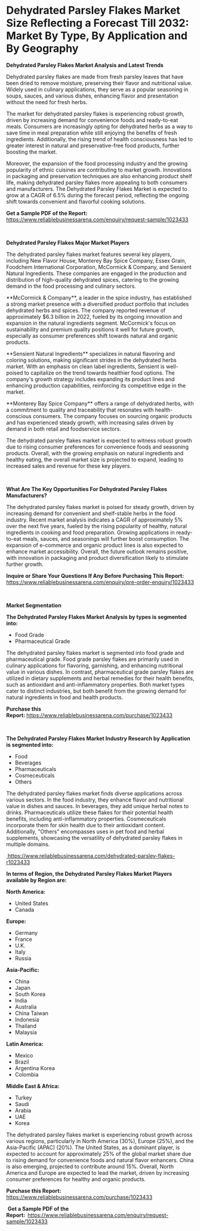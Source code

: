 <p><h1>Dehydrated Parsley Flakes Market Size Reflecting a Forecast Till 2032: Market By Type, By Application and By Geography</h1></p><p><strong>Dehydrated Parsley Flakes Market Analysis and Latest Trends</strong></p>
<p><p>Dehydrated parsley flakes are made from fresh parsley leaves that have been dried to remove moisture, preserving their flavor and nutritional value. Widely used in culinary applications, they serve as a popular seasoning in soups, sauces, and various dishes, enhancing flavor and presentation without the need for fresh herbs.</p><p>The market for dehydrated parsley flakes is experiencing robust growth, driven by increasing demand for convenience foods and ready-to-eat meals. Consumers are increasingly opting for dehydrated herbs as a way to save time in meal preparation while still enjoying the benefits of fresh ingredients. Additionally, the rising trend of health consciousness has led to greater interest in natural and preservative-free food products, further boosting the market.</p><p>Moreover, the expansion of the food processing industry and the growing popularity of ethnic cuisines are contributing to market growth. Innovations in packaging and preservation techniques are also enhancing product shelf life, making dehydrated parsley flakes more appealing to both consumers and manufacturers. The Dehydrated Parsley Flakes Market is expected to grow at a CAGR of 6.5% during the forecast period, reflecting the ongoing shift towards convenient and flavorful cooking solutions.</p></p>
<p><strong>Get a Sample PDF of the Report:&nbsp;</strong> <a href="https://www.reliablebusinessarena.com/enquiry/request-sample/1023433?utm_campaign=3313&utm_medium=2&utm_source=Github&utm_content=ia&utm_term=17042025&utm_id=dehydrated-parsley-flakes">https://www.reliablebusinessarena.com/enquiry/request-sample/1023433</a></p>
<p>&nbsp;</p>
<p><strong>Dehydrated Parsley Flakes Major Market Players</strong></p>
<p><p>The dehydrated parsley flakes market features several key players, including New Flavor House, Monterey Bay Spice Company, Essex Grain, Foodchem International Corporation, McCormick & Company, and Sensient Natural Ingredients. These companies are engaged in the production and distribution of high-quality dehydrated spices, catering to the growing demand in the food processing and culinary sectors.</p><p>**McCormick & Company**, a leader in the spice industry, has established a strong market presence with a diversified product portfolio that includes dehydrated herbs and spices. The company reported revenue of approximately $6.3 billion in 2022, fueled by its ongoing innovation and expansion in the natural ingredients segment. McCormick's focus on sustainability and premium quality positions it well for future growth, especially as consumer preferences shift towards natural and organic products.</p><p>**Sensient Natural Ingredients** specializes in natural flavoring and coloring solutions, making significant strides in the dehydrated herbs market. With an emphasis on clean label ingredients, Sensient is well-poised to capitalize on the trend towards healthier food options. The company's growth strategy includes expanding its product lines and enhancing production capabilities, reinforcing its competitive edge in the market.</p><p>**Monterey Bay Spice Company** offers a range of dehydrated herbs, with a commitment to quality and traceability that resonates with health-conscious consumers. The company focuses on sourcing organic products and has experienced steady growth, with increasing sales driven by demand in both retail and foodservice sectors.</p><p>The dehydrated parsley flakes market is expected to witness robust growth due to rising consumer preferences for convenience foods and seasoning products. Overall, with the growing emphasis on natural ingredients and healthy eating, the overall market size is projected to expand, leading to increased sales and revenue for these key players.</p></p>
<p>&nbsp;</p>
<p><strong>What Are The Key Opportunities For Dehydrated Parsley Flakes Manufacturers?</strong></p>
<p><p>The dehydrated parsley flakes market is poised for steady growth, driven by increasing demand for convenient and shelf-stable herbs in the food industry. Recent market analysis indicates a CAGR of approximately 5% over the next five years, fueled by the rising popularity of healthy, natural ingredients in cooking and food preparation. Growing applications in ready-to-eat meals, sauces, and seasonings will further boost consumption. The expansion of e-commerce and organic product lines is also expected to enhance market accessibility. Overall, the future outlook remains positive, with innovation in packaging and product diversification likely to stimulate further growth.</p></p>
<p><strong>Inquire or Share Your Questions If Any Before Purchasing This Report:</strong> <a href="https://www.reliablebusinessarena.com/enquiry/pre-order-enquiry/1023433?utm_campaign=3313&utm_medium=2&utm_source=Github&utm_content=ia&utm_term=17042025&utm_id=dehydrated-parsley-flakes">https://www.reliablebusinessarena.com/enquiry/pre-order-enquiry/1023433</a></p>
<p>&nbsp;</p>
<p><strong>Market Segmentation</strong></p>
<p><strong>The Dehydrated Parsley Flakes Market Analysis by types is segmented into:</strong></p>
<p><ul><li>Food Grade</li><li>Pharmaceutical Grade</li></ul></p>
<p><p>The dehydrated parsley flakes market is segmented into food grade and pharmaceutical grade. Food grade parsley flakes are primarily used in culinary applications for flavoring, garnishing, and enhancing nutritional value in various dishes. In contrast, pharmaceutical grade parsley flakes are utilized in dietary supplements and herbal remedies for their health benefits, such as antioxidant and anti-inflammatory properties. Both market types cater to distinct industries, but both benefit from the growing demand for natural ingredients in food and health products.</p></p>
<p><strong>Purchase this Report:&nbsp;</strong><a href="https://www.reliablebusinessarena.com/purchase/1023433?utm_campaign=3313&utm_medium=2&utm_source=Github&utm_content=ia&utm_term=17042025&utm_id=dehydrated-parsley-flakes">https://www.reliablebusinessarena.com/purchase/1023433</a></p>
<p>&nbsp;</p>
<p><strong>The Dehydrated Parsley Flakes Market Industry Research by Application is segmented into:</strong></p>
<p><ul><li>Food</li><li>Beverages</li><li>Pharmaceuticals</li><li>Cosmeceuticals</li><li>Others</li></ul></p>
<p><p>The dehydrated parsley flakes market finds diverse applications across various sectors. In the food industry, they enhance flavor and nutritional value in dishes and sauces. In beverages, they add unique herbal notes to drinks. Pharmaceuticals utilize these flakes for their potential health benefits, including anti-inflammatory properties. Cosmeceuticals incorporate them for skin health due to their antioxidant content. Additionally, "Others" encompasses uses in pet food and herbal supplements, showcasing the versatility of dehydrated parsley flakes in multiple domains.</p></p>
<p><a href="https://www.reliablebusinessarena.com/dehydrated-parsley-flakes-r1023433?utm_campaign=3313&utm_medium=2&utm_source=Github&utm_content=ia&utm_term=17042025&utm_id=dehydrated-parsley-flakes">&nbsp;https://www.reliablebusinessarena.com/dehydrated-parsley-flakes-r1023433</a></p>
<p><strong>In terms of Region, the Dehydrated Parsley Flakes Market Players available by Region are:</strong></p>
<p>
    <p> <strong> North America: </strong>
        <ul>
            <li>United States</li>
            <li>Canada</li>
        </ul>
        </p> 
    <p> <strong> Europe: </strong>
        <ul>
            <li>Germany</li>
            <li>France</li>
            <li>U.K.</li>
            <li>Italy</li>
            <li>Russia</li>
        </ul>
        </p> 
    <p> <strong> Asia-Pacific: </strong>
        <ul>
            <li>China</li>
            <li>Japan</li>
            <li>South Korea</li>
            <li>India</li>
            <li>Australia</li>
            <li>China Taiwan</li>
            <li>Indonesia</li>
            <li>Thailand</li>
            <li>Malaysia</li>
        </ul>
        </p> 
    <p> <strong> Latin America: </strong>
        <ul>
            <li>Mexico</li>
            <li>Brazil</li>
            <li>Argentina Korea</li>
            <li>Colombia</li>
        </ul>
        </p> 
    <p> <strong> Middle East & Africa: </strong>
        <ul>
            <li>Turkey</li>
            <li>Saudi</li>
            <li>Arabia</li>
            <li>UAE</li>
            <li>Korea</li>
        </ul>
    </p>
    </p>
<p><p>The dehydrated parsley flakes market is experiencing robust growth across various regions, particularly in North America (30%), Europe (25%), and the Asia-Pacific (APAC) (20%). The United States, as a dominant player, is expected to account for approximately 25% of the global market share due to rising demand for convenience foods and natural flavor enhancers. China is also emerging, projected to contribute around 15%. Overall, North America and Europe are expected to lead the market, driven by increasing consumer preferences for healthy and organic products.</p></p>
<p><strong>Purchase this Report: </strong><a href="https://www.reliablebusinessarena.com/purchase/1023433?utm_campaign=3313&utm_medium=2&utm_source=Github&utm_content=ia&utm_term=17042025&utm_id=dehydrated-parsley-flakes">https://www.reliablebusinessarena.com/purchase/1023433</a></p>
<p>&nbsp;<strong>Get a Sample PDF of the Report:&nbsp;&nbsp;</strong><a href="https://www.reliablebusinessarena.com/enquiry/request-sample/1023433?utm_campaign=3313&utm_medium=2&utm_source=Github&utm_content=ia&utm_term=17042025&utm_id=dehydrated-parsley-flakes">https://www.reliablebusinessarena.com/enquiry/request-sample/1023433</a></p>
<p><strong></strong></p>
<p><p></p><p></p><p></p></p>